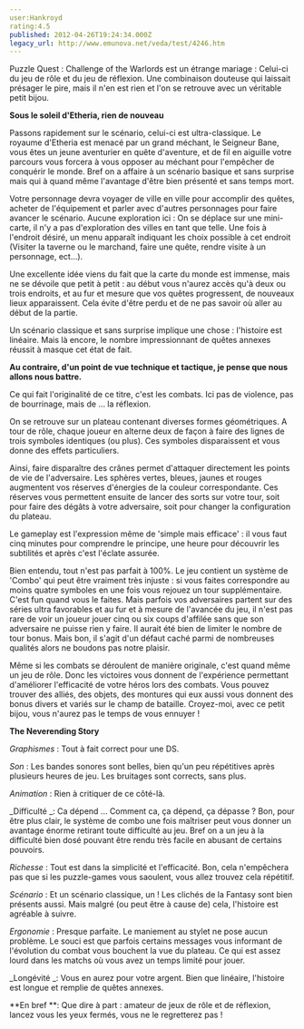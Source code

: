 ```yaml
---
user:Hankroyd
rating:4.5
published: 2012-04-26T19:24:34.000Z
legacy_url: http://www.emunova.net/veda/test/4246.htm
---
```

Puzzle Quest : Challenge of the Warlords est un étrange mariage : Celui-ci du jeu de rôle et du jeu de réflexion. Une combinaison douteuse qui laissait présager le pire, mais il n'en est rien et l'on se retrouve avec un véritable petit bijou.  

  

  

**Sous le soleil d'Etheria, rien de nouveau**  

  

Passons rapidement sur le scénario, celui-ci est ultra-classique. Le royaume d'Etheria est menacé par un grand méchant, le Seigneur Bane, vous êtes un jeune aventurier en quête d'aventure, et de fil en aiguille votre parcours vous forcera à vous opposer au méchant pour l'empêcher de conquérir le monde. Bref on a affaire à un scénario basique et sans surprise mais qui à quand même l'avantage d'être bien présenté et sans temps mort.  

  

Votre personnage devra voyager de ville en ville pour accomplir des quêtes, acheter de l'équipement et parler avec d'autres personnages pour faire avancer le scénario. Aucune exploration ici : On se déplace sur une mini-carte, il n'y a pas d'exploration des villes en tant que telle. Une fois à l'endroit désiré, un menu apparaît indiquant les choix possible à cet endroit (Visiter la taverne ou le marchand, faire une quête, rendre visite à un personnage, ect...).  

Une excellente idée viens du fait que la carte du monde est immense, mais ne se dévoile que petit à petit : au début vous n'aurez accès qu'à deux ou trois endroits, et au fur et mesure que vos quêtes progressent, de nouveaux lieux apparaissent. Cela évite d'être perdu et de ne pas savoir où aller au début de la partie.  

Un scénario classique et sans surprise implique une chose : l'histoire est linéaire. Mais là encore, le nombre impressionnant de quêtes annexes réussit à masque cet état de fait.  

  

  

**Au contraire, d'un point de vue technique et tactique, je pense que nous allons nous battre.**  

  

Ce qui fait l'originalité de ce titre, c'est les combats. Ici pas de violence, pas de bourrinage, mais de ... la réflexion.  

On se retrouve sur un plateau contenant diverses formes géométriques. A tour de rôle, chaque joueur en alterne deux de façon à faire des lignes de trois symboles identiques (ou plus). Ces symboles disparaissent et vous donne des effets particuliers.  

Ainsi, faire disparaître des crânes permet d'attaquer directement les points de vie de l'adversaire. Les sphères vertes, bleues, jaunes et rouges augmentent vos réserves d'énergies de la couleur correspondante. Ces réserves vous permettent ensuite de lancer des sorts sur votre tour, soit pour faire des dégâts à votre adversaire, soit pour changer la configuration du plateau.  

Le gameplay est l'expression même de 'simple mais efficace' : il vous faut cinq minutes pour comprendre le principe, une heure pour découvrir les subtilités et après c'est l'éclate assurée.  

  

Bien entendu, tout n'est pas parfait à 100%. Le jeu contient un système de 'Combo' qui peut être vraiment très injuste : si vous faites correspondre au moins quatre symboles en une fois vous rejouez un tour supplémentaire. C'est fun quand vous le faites. Mais parfois vos adversaires partent sur des séries ultra favorables et au fur et à mesure de l'avancée du jeu, il n'est pas rare de voir un joueur jouer cinq ou six coups d'affilée sans que son adversaire ne puisse rien y faire. Il aurait été bien de limiter le nombre de tour bonus. Mais bon, il s'agit d'un défaut caché parmi de nombreuses qualités alors ne boudons pas notre plaisir.  

  

Même si les combats se déroulent de manière originale, c'est quand même un jeu de rôle. Donc les victoires vous donnent de l'expérience permettant d'améliorer l'efficacité de votre héros lors des combats. Vous pouvez trouver des alliés, des objets, des montures qui eux aussi vous donnent des bonus divers et variés sur le champ de bataille. Croyez-moi, avec ce petit bijou, vous n'aurez pas le temps de vous ennuyer !  

  

  

**The Neverending Story**  

  

_Graphismes_ : Tout à fait correct pour une DS.  

  

_Son_ : Les bandes sonores sont belles, bien qu'un peu répétitives après plusieurs heures de jeu. Les bruitages sont corrects, sans plus.  

  

_Animation_ : Rien à critiquer de ce côté-là.  

  

_Difficulté _: Ca dépend ... Comment ca, ça dépend, ça dépasse ? Bon, pour être plus clair, le système de combo une fois maîtriser peut vous donner un avantage énorme retirant toute difficulté au jeu. Bref on a un jeu à la difficulté bien dosé pouvant être rendu très facile en abusant de certains pouvoirs.  

  

_Richesse_ : Tout est dans la simplicité et l'efficacité. Bon, cela n'empêchera pas que si les puzzle-games vous saoulent, vous allez trouvez cela répétitif.  

  

_Scénario_ : Et un scénario classique, un ! Les clichés de la Fantasy sont bien présents aussi. Mais malgré (ou peut être à cause de) cela, l'histoire est agréable à suivre.  

  

_Ergonomie_ : Presque parfaite. Le maniement au stylet ne pose aucun problème. Le souci est que parfois certains messages vous informant de l'évolution du combat vous bouchent la vue du plateau. Ce qui est assez lourd dans les matchs où vous avez un temps limité pour jouer.  

  

_Longévité _: Vous en aurez pour votre argent. Bien que linéaire, l'histoire est longue et remplie de quêtes annexes.  

  

**En bref **: Que dire à part : amateur de jeux de rôle et de réflexion, lancez vous les yeux fermés, vous ne le regretterez pas !